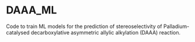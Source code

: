 # DAAA_ML

Code to train ML models for the prediction of stereoselectivity of Palladium-catalysed decarboxylative asymmetric allylic alkylation (DAAA) reaction.
